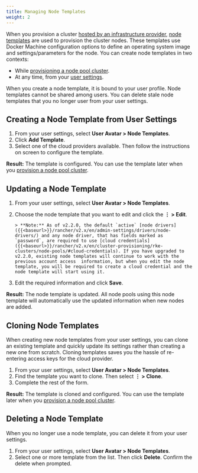 ```yaml
---
title: Managing Node Templates
weight: 2
---
```


When you provision a cluster [hosted by an infrastructure provider]({{<baseurl>}}/rancher/v2.x/en/cluster-provisioning/rke-clusters/node-pools), [node templates]({{<baseurl>}}/rancher/v2.x/en/cluster-provisioning/rke-clusters/node-pools/#node-templates) are used to provision the cluster nodes. These templates use Docker Machine configuration options to define an operating system image and settings/parameters for the node. You can create node templates in two contexts:

- While [provisioning a node pool cluster]({{<baseurl>}}/rancher/v2.x/en/cluster-provisioning/rke-clusters/node-pools).
- At any time, from your [user settings](#creating-a-node-template-from-user-settings).

When you create a node template, it is bound to your user profile. Node templates cannot be shared among users. You can delete stale node templates that you no longer user from your user settings.

## Creating a Node Template from User Settings

1. From your user settings, select **User Avatar > Node Templates**.
1. Click **Add Template**.
1. Select one of the cloud providers available. Then follow the instructions on screen to configure the template.

**Result:** The template is configured. You can use the template later when you [provision a node pool cluster]({{<baseurl>}}/rancher/v2.x/en/cluster-provisioning/rke-clusters/node-pools).

## Updating a Node Template

1. From your user settings, select **User Avatar > Node Templates**.
1. Choose the node template that you want to edit and click the **&#8942; > Edit**.

	   > **Note:** As of v2.2.0, the default `active` [node drivers]({{<baseurl>}}/rancher/v2.x/en/admin-settings/drivers/node-drivers/) and any node driver, that has fields marked as `password`, are required to use [cloud credentials]({{<baseurl>}}/rancher/v2.x/en/cluster-provisioning/rke-clusters/node-pools/#cloud-credentials). If you have upgraded to v2.2.0, existing node templates will continue to work with the previous account access  information, but when you edit the node template, you will be required to create a cloud credential and the node template will start using it.

1. Edit the required information and click **Save**.

**Result:** The node template is updated. All node pools using this node template will automatically use the updated information when new nodes are added.

## Cloning Node Templates

When creating new node templates from your user settings, you can clone an existing template and quickly update its settings rather than creating a new one from scratch. Cloning templates saves you the hassle of re-entering access keys for the cloud provider.

1. From your user settings, select **User Avatar > Node Templates**.
1. Find the template you want to clone. Then select **&#8942; > Clone**.
1. Complete the rest of the form.

**Result:** The template is cloned and configured. You can use the template later when you [provision a node pool cluster]({{<baseurl>}}/rancher/v2.x/en/cluster-provisioning/rke-clusters/node-pools).

## Deleting a Node Template

When you no longer use a node template, you can delete it from your user settings.

1. From your user settings, select **User Avatar > Node Templates**.
1. Select one or more template from the list. Then click **Delete**. Confirm the delete when prompted.
